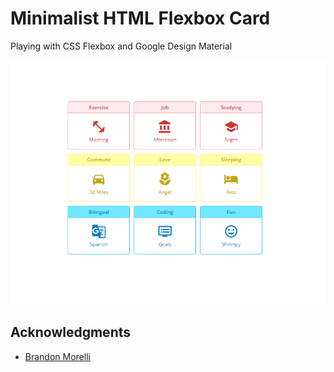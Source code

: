 # Minimalist HTML Flexbox Card

Playing with CSS Flexbox and Google Design Material

![Flexbox HTML Card](img/HTMLFlexboxCard.png)

## Acknowledgments

* [Brandon Morelli](https://codeburst.io/build-a-minimalist-html-card-in-just-53-lines-of-code-with-flexbox-b40801927eb5)
